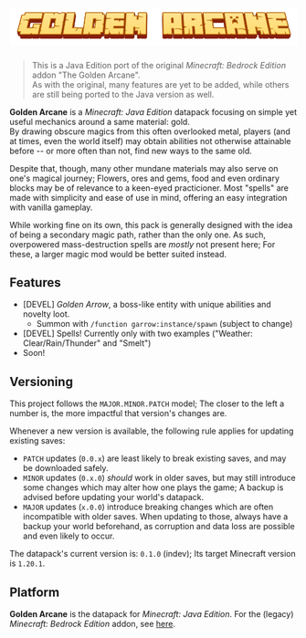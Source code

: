 # ![Golden Arcane - A world of magic within](/goldark_title_logo.png)

> This is a Java Edition port of the original *Minecraft: Bedrock Edition* addon "The Golden Arcane".  
> As with the original, many features are yet to be added, while others are still being ported to the Java version as well.

**Golden Arcane** is a *Minecraft: Java Edition* datapack focusing on simple yet useful mechanics around a same material: gold.  
By drawing obscure magics from this often overlooked metal, players (and at times, even the world itself) may obtain abilities not otherwise attainable before -- or more often than not, find new ways to the same old.

Despite that, though, many other mundane materials may also serve on one's magical journey; Flowers, ores and gems, food and even ordinary blocks may be of relevance to a keen-eyed practicioner. Most "spells" are made with simplicity and ease of use in mind, offering an easy integration with vanilla gameplay.

While working fine on its own, this pack is generally designed with the idea of being a secondary magic path, rather than the only one. As such, overpowered mass-destruction spells are *mostly* not present here; For these, a larger magic mod would be better suited instead.

## Features

* [DEVEL] *Golden Arrow*, a boss-like entity with unique abilities and novelty loot.
  * Summon with `/function garrow:instance/spawn` (subject to change)
* [DEVEL] Spells! Currently only with two examples ("Weather: Clear/Rain/Thunder" and "Smelt")
* Soon!

## Versioning

This project follows the `MAJOR.MINOR.PATCH` model; The closer to the left a number is, the more impactful that version's changes are.

Whenever a new version is available, the following rule applies for updating existing saves:

* `PATCH` updates (`0.0.x`) are least likely to break existing saves, and may be downloaded safely.
* `MINOR` updates (`0.x.0`) *should* work in older saves, but may still introduce some changes which may alter how one plays the game; A backup is advised before updating your world's datapack.
* `MAJOR` updates (`x.0.0`) introduce breaking changes which are often incompatible with older saves. When updating to those, always have a backup your world beforehand, as corruption and data loss are possible and even likely to occur.

The datapack's current version is: `0.1.0` (indev); Its target Minecraft version is `1.20.1`.

## Platform

**Golden Arcane** is the datapack for *Minecraft: Java Edition*. For the (legacy) *Minecraft: Bedrock Edition* addon, see [here](https://github.com/Ayden-Foxx/TheGoldenArcane-BE).
